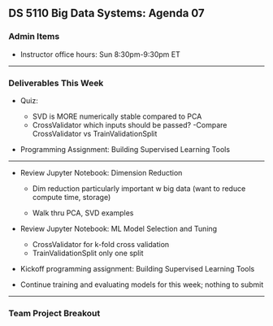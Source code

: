 ## DS 5110 Big Data Systems: Agenda 07

### Admin Items

- Instructor office hours: Sun 8:30pm-9:30pm ET

---

### Deliverables This Week

- Quiz: 
  - SVD is MORE numerically stable compared to PCA
  - CrossValidator
    which inputs should be passed?
  -Compare CrossValidator vs TrainValidationSplit

- Programming Assignment: Building Supervised Learning Tools

---

- Review Jupyter Notebook: Dimension Reduction
  - Dim reduction particularly important w big data (want to reduce compute time, storage)

  - Walk thru PCA, SVD examples


- Review Jupyter Notebook: ML Model Selection and Tuning
  - CrossValidator
    for k-fold cross validation
  - TrainValidationSplit
    only one split

- Kickoff programming assignment: Building Supervised Learning Tools

- Continue training and evaluating models for this week; nothing to submit

--- 

### Team Project Breakout
